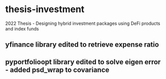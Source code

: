 # thesis-investment
2022 Thesis - Designing hybrid investment packages using DeFi products and index funds

## yfinance library edited to retrieve expense ratio
## pyportfolioopt library edited to solve eigen error - added psd_wrap to covariance
